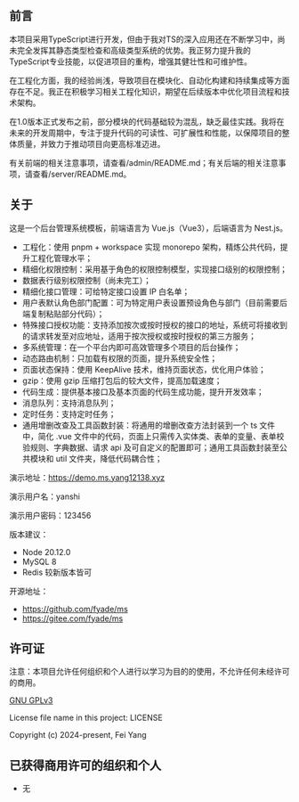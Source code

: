 ## 前言

本项目采用TypeScript进行开发，但由于我对TS的深入应用还在不断学习中，尚未完全发挥其静态类型检查和高级类型系统的优势。我正努力提升我的TypeScript专业技能，以促进项目的重构，增强其健壮性和可维护性。

在工程化方面，我的经验尚浅，导致项目在模块化、自动化构建和持续集成等方面存在不足。我正在积极学习相关工程化知识，期望在后续版本中优化项目流程和技术架构。

在1.0版本正式发布之前，部分模块的代码基础较为混乱，缺乏最佳实践。我将在未来的开发周期中，专注于提升代码的可读性、可扩展性和性能，以保障项目的整体质量，并致力于推动项目向更高标准迈进。

有关前端的相关注意事项，请查看/admin/README.md；有关后端的相关注意事项，请查看/server/README.md。

## 关于

这是一个后台管理系统模板，前端语言为 Vue.js（Vue3），后端语言为 Nest.js。

- 工程化：使用 pnpm + workspace 实现 monorepo 架构，精炼公共代码，提升工程化管理水平；
- 精细化权限控制：采用基于角色的权限控制模型，实现接口级别的权限控制；
- 数据表行级别权限控制（尚未完工）；
- 精细化接口管理：可给特定接口设置 IP 白名单；
- 用户表默认角色部门配置：可为特定用户表设置预设角色与部门（目前需要后端复制粘贴部分代码）；
- 特殊接口授权功能：支持添加按次或按时授权的接口的地址，系统可将接收到的请求转发至对应地址，适用于按次授权或按时授权的第三方服务；
- 多系统管理：在一个平台内即可高效管理多个项目的后台操作；
- 动态路由机制：只加载有权限的页面，提升系统安全性；
- 页面状态保持：使用 KeepAlive 技术，维持页面状态，优化用户体验；
- gzip：使用 gzip 压缩打包后的较大文件，提高加载速度；
- 代码生成：提供基本接口及基本页面的代码生成功能，提升开发效率；
- 消息队列：支持消息队列；
- 定时任务：支持定时任务；
- 通用增删改查及工具函数封装：将通用的增删改查方法封装到一个 ts 文件中，简化 .vue 文件中的代码，页面上只需传入实体类、表单的变量、表单校验规则、字典数据、请求
  api 及可自定义的配置即可；通用工具函数封装至公共模块和 util 文件夹，降低代码耦合性；

演示地址：https://demo.ms.yang12138.xyz

演示用户名：yanshi

演示用户密码：123456

版本建议：

- Node 20.12.0
- MySQL 8
- Redis 较新版本皆可

开源地址：

- https://github.com/fyade/ms
- https://gitee.com/fyade/ms

## 许可证

注意：本项目允许任何组织和个人进行以学习为目的的使用，不允许任何未经许可的商用。

[GNU GPLv3](https://www.gnu.org/licenses/gpl-3.0.txt)

License file name in this project: LICENSE

Copyright (c) 2024-present, Fei Yang

## 已获得商用许可的组织和个人

- 无
